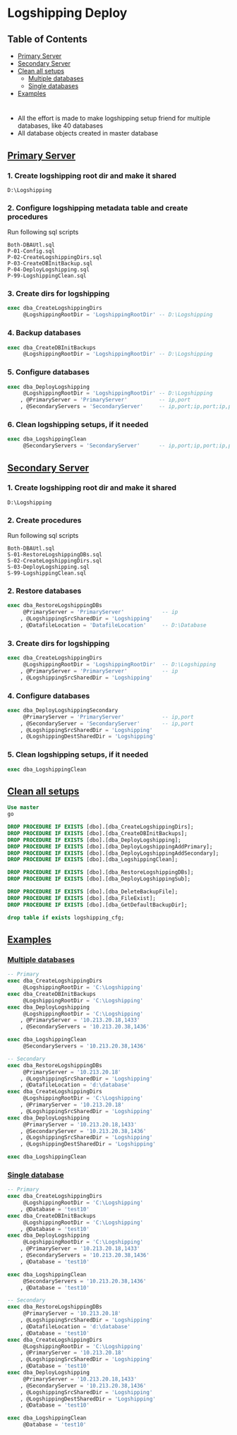 
# **Logshipping Deploy**

<a name="Table-of-Contents"></a>
## Table of Contents

- [Primary Server](#Primary-Server)
- [Secondary Server](#Secondary-Server)
- [Clean all setups](#Clean-all-setups)
  - [Multiple databases](#Multiple-databases)
  - [Single databases](#Single-database)
- [Examples](#Examples)

#

- All the effort is made to make logshipping setup friend for multiple databases, like 40 databases
- All database objects created in master database

<a name="Primary Server"></a>
## [**Primary Server**](#Table-of-Contents)

### 1. Create logshipping root dir and make it shared

    D:\Logshipping

### 2. Configure logshipping metadata table and create procedures

Run following sql scripts

    Both-DBAUtl.sql
    P-01-Config.sql
    P-02-CreateLogshippingDirs.sql
    P-03-CreateDBInitBackup.sql
    P-04-DeployLogshipping.sql
    P-99-LogshippingClean.sql

### 3. Create dirs for logshipping

```sql
exec dba_CreateLogshippingDirs
     @LogshippingRootDir = 'LogshippingRootDir' -- D:\Logshipping
```

### 4. Backup databases

```sql
exec dba_CreateDBInitBackups
     @LogshippingRootDir = 'LogshippingRootDir' -- D:\Logshipping
```

### 5. Configure databases

```sql
exec dba_DeployLogshipping
     @LogshippingRootDir = 'LogshippingRootDir' -- D:\Logshipping
    , @PrimaryServer = 'PrimaryServer'          -- ip,port
    , @SecondaryServers = 'SecondaryServer'     -- ip,port;ip,port;ip,port
```

### 6. Clean logshipping setups, if it needed

```sql
exec dba_LogshippingClean
     @SecondaryServers = 'SecondaryServer'      -- ip,port;ip,port;ip,port
```

<a name="Secondary Server"></a>
## [**Secondary Server**](#Table-of-Contents)

### 1. Create logshipping root dir and make it shared

    D:\Logshipping

### 2. Create procedures

Run following sql scripts

    Both-DBAUtl.sql
    S-01-RestoreLogshippingDBs.sql
    S-02-CreateLogshippingDirs.sql
    S-03-DeployLogshipping.sql
    S-99-LogshippingClean.sql

### 2. Restore databases

```sql
exec dba_RestoreLogshippingDBs
     @PrimaryServer = 'PrimaryServer'            -- ip
    , @LogshippingSrcSharedDir = 'Logshipping'
    , @DatafileLocation = 'DatafileLocation'     -- D:\Database
```

### 3. Create dirs for logshipping

```sql
exec dba_CreateLogshippingDirs
     @LogshippingRootDir = 'LogshippingRootDir'  -- D:\Logshipping
    , @PrimaryServer = 'PrimaryServer'           -- ip
    , @LogshippingSrcSharedDir = 'Logshipping'
```

### 4. Configure databases

```sql
exec dba_DeployLogshippingSecondary
     @PrimaryServer = 'PrimaryServer'            -- ip,port
    , @SecondaryServer = 'SecondaryServer'       -- ip,port
    , @LogshippingSrcSharedDir = 'Logshipping'
    , @LogshippingDestSharedDir = 'Logshipping'
```

### 5. Clean logshipping setups, if it needed

```sql
exec dba_LogshippingClean
```

<a name="Clean all setups"></a>
## [**Clean all setups**](#Table-of-Contents)

```sql
Use master
go

DROP PROCEDURE IF EXISTS [dbo].[dba_CreateLogshippingDirs];
DROP PROCEDURE IF EXISTS [dbo].[dba_CreateDBInitBackups];
DROP PROCEDURE IF EXISTS [dbo].[dba_DeployLogshipping];
DROP PROCEDURE IF EXISTS [dbo].[dba_DeployLogshippingAddPrimary];
DROP PROCEDURE IF EXISTS [dbo].[dba_DeployLogshippingAddSecondary];
DROP PROCEDURE IF EXISTS [dbo].[dba_LogshippingClean];

DROP PROCEDURE IF EXISTS [dbo].[dba_RestoreLogshippingDBs];
DROP PROCEDURE IF EXISTS [dbo].[dba_DeployLogshippingSub];

DROP PROCEDURE IF EXISTS [dbo].[dba_DeleteBackupFile];
DROP PROCEDURE IF EXISTS [dbo].[dba_FileExist];
DROP PROCEDURE IF EXISTS [dbo].[dba_GetDefaultBackupDir];

drop table if exists logshipping_cfg;
```

<a name="Examples"></a>
## [**Examples**](#Table-of-Contents)

<a name="Multiple databases"></a>
### [**Multiple databases**](#Table-of-Contents)

```sql
-- Primary
exec dba_CreateLogshippingDirs
     @LogshippingRootDir = 'C:\Logshipping'
exec dba_CreateDBInitBackups
     @LogshippingRootDir = 'C:\Logshipping'
exec dba_DeployLogshipping
     @LogshippingRootDir = 'C:\Logshipping'
    , @PrimaryServer = '10.213.20.18,1433'
    , @SecondaryServers = '10.213.20.38,1436'

exec dba_LogshippingClean
     @SecondaryServers = '10.213.20.38,1436'

-- Secondary
exec dba_RestoreLogshippingDBs
     @PrimaryServer = '10.213.20.18'
    , @LogshippingSrcSharedDir = 'Logshipping'
    , @DatafileLocation = 'd:\database'
exec dba_CreateLogshippingDirs
     @LogshippingRootDir = 'C:\Logshipping'
    , @PrimaryServer = '10.213.20.18'
    , @LogshippingSrcSharedDir = 'Logshipping'
exec dba_DeployLogshipping
     @PrimaryServer = '10.213.20.18,1433'
    , @SecondaryServer = '10.213.20.38,1436'
    , @LogshippingSrcSharedDir = 'Logshipping'
    , @LogshippingDestSharedDir = 'Logshipping'

exec dba_LogshippingClean
```

<a name="Single database"></a>
### [**Single database**](#Table-of-Contents)

```sql
-- Primary
exec dba_CreateLogshippingDirs
     @LogshippingRootDir = 'C:\Logshipping'
    , @Database = 'test10'
exec dba_CreateDBInitBackups
     @LogshippingRootDir = 'C:\Logshipping'
    , @Database = 'test10'
exec dba_DeployLogshipping
     @LogshippingRootDir = 'C:\Logshipping'
    , @PrimaryServer = '10.213.20.18,1433'
    , @SecondaryServers = '10.213.20.38,1436'
    , @Database = 'test10'

exec dba_LogshippingClean
     @SecondaryServers = '10.213.20.38,1436'
    , @Database = 'test10'

-- Secondary
exec dba_RestoreLogshippingDBs
     @PrimaryServer = '10.213.20.18'
    , @LogshippingSrcSharedDir = 'Logshipping'
    , @DatafileLocation = 'd:\database'
    , @Database = 'test10'
exec dba_CreateLogshippingDirs
     @LogshippingRootDir = 'C:\Logshipping'
    , @PrimaryServer = '10.213.20.18'
    , @LogshippingSrcSharedDir = 'Logshipping'
    , @Database = 'test10'
exec dba_DeployLogshipping
     @PrimaryServer = '10.213.20.18,1433'
    , @SecondaryServer = '10.213.20.38,1436'
    , @LogshippingSrcSharedDir = 'Logshipping'
    , @LogshippingDestSharedDir = 'Logshipping'
    , @Database = 'test10'

exec dba_LogshippingClean
     @Database = 'test10'
```
